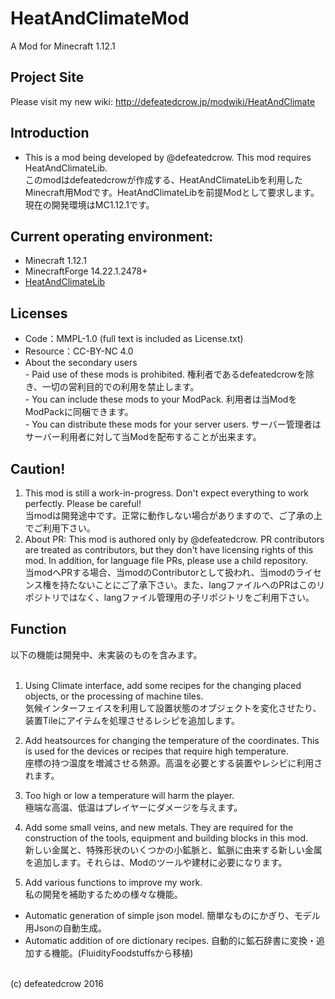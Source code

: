 # HeatAndClimateMod
A Mod for Minecraft 1.12.1

## Project Site
Please visit my new wiki: http://defeatedcrow.jp/modwiki/HeatAndClimate

## Introduction
- This is a mod being developed by @defeatedcrow. This mod requires HeatAndClimateLib.<br>  このmodはdefeatedcrowが作成する、HeatAndClimateLibを利用したMinecraft用Modです。HeatAndClimateLibを前提Modとして要求します。<br> 現在の開発環境はMC1.12.1です。

## Current operating environment:
- Minecraft 1.12.1  
- MinecraftForge 14.22.1.2478+  
- [HeatAndClimateLib](https://github.com/defeatedcrow/HeatAndClimateLib)
   
## Licenses
- Code：MMPL-1.0  (full text is included as License.txt)  
- Resource：CC-BY-NC 4.0
- About the secondary users<br> - Paid use of these mods is prohibited. 権利者であるdefeatedcrowを除き、一切の営利目的での利用を禁止します。<br> - You can include these mods to your ModPack. 利用者は当ModをModPackに同梱できます。<br> - You can distribute these mods for your server users. サーバー管理者はサーバー利用者に対して当Modを配布することが出来ます。<br>

## Caution!
1. This mod is still a work-in-progress. Don't expect everything to work perfectly. Please be careful! <br> 当modは開発途中です。正常に動作しない場合がありますので、ご了承の上でご利用下さい。<br>
2. About PR: This mod is authored only by @defeatedcrow. PR contributors are treated as contributors, but they don't have licensing rights of this mod. In addition, for language file PRs, please use a child repository. <br> 当modへPRする場合、当modのContributorとして扱われ、当modのライセンス権を持たないことにご了承下さい。また、langファイルへのPRはこのリポジトリではなく、langファイル管理用の子リポジトリをご利用下さい。  <br>

## Function
以下の機能は開発中、未実装のものを含みます。<br>
<br>

1. Using Climate interface, add some recipes for the changing placed objects, or the processing of machine tiles. <br> 気候インターフェイスを利用して設置状態のオブジェクトを変化させたり、装置Tileにアイテムを処理させるレシピを追加します。<br>

2. Add heatsources for changing the temperature of the coordinates. This is used for the devices or recipes that require high temperature. <br> 座標の持つ温度を増減させる熱源。高温を必要とする装置やレシピに利用されます。<br>

3. Too high or low a temperature will harm the player. <br>  極端な高温、低温はプレイヤーにダメージを与えます。<br>

4. Add some small veins, and new metals. They are required for the construction of the tools, equipment and building blocks in this mod. <br> 新しい金属と、特殊形状のいくつかの小鉱脈と、鉱脈に由来する新しい金属を追加します。それらは、Modのツールや建材に必要になります。<br>

5. Add various functions to improve my work. <br> 私の開発を補助するための様々な機能。<br>
 -  Automatic generation of simple json model. 簡単なものにかぎり、モデル用Jsonの自動生成。<br>
 -  Automatic addition of ore dictionary recipes. 自動的に鉱石辞書に変換・追加する機能。(FluidityFoodstuffsから移植)<br>

<br>
(c) defeatedcrow 2016
